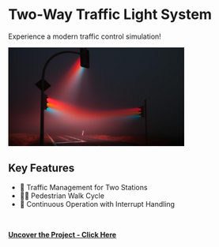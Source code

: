 # Two-Way Traffic Light System 
Experience a modern traffic control simulation!
<br>

<img src="img/traffic.jpg" height="200">
<br>

## Key Features

* 🚦 Traffic Management for Two Stations
* 🧑‍🦯 Pedestrian Walk Cycle
* 🔄 Continuous Operation with Interrupt Handling
<br>

**[<i class="fa-solid fa-up-right-from-square"></i> Uncover the Project - Click Here](https://github.com/shivk-1/SciTech-Projects/blob/main/trafficlights.ino)**
